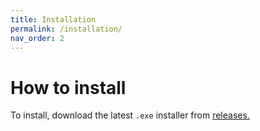 ```yaml
---
title: Installation
permalink: /installation/
nav_order: 2
---
```


# How to install

To install, download the latest `.exe` installer from [releases.](https://github.com/cbkow/ump/releases/)


